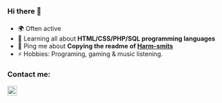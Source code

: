 ### Hi there 👋

####

- 🌍 Often active
- 🌱 Learning all about **HTML/CSS/PHP/SQL programming languages**
- 💬 Ping me about **Copying the readme of [Harm-smits](https://github.com/harm-smits/)**
- ⚡️ Hobbies: Programing, gaming & music listening.


### Contact me:
[<img align="left" alt="zet | Discord" width="22px" src="https://cdn.jsdelivr.net/npm/simple-icons@v3/icons/discord.svg" />][github]

[github]: https://discordapp.com/users/415625804907675648

